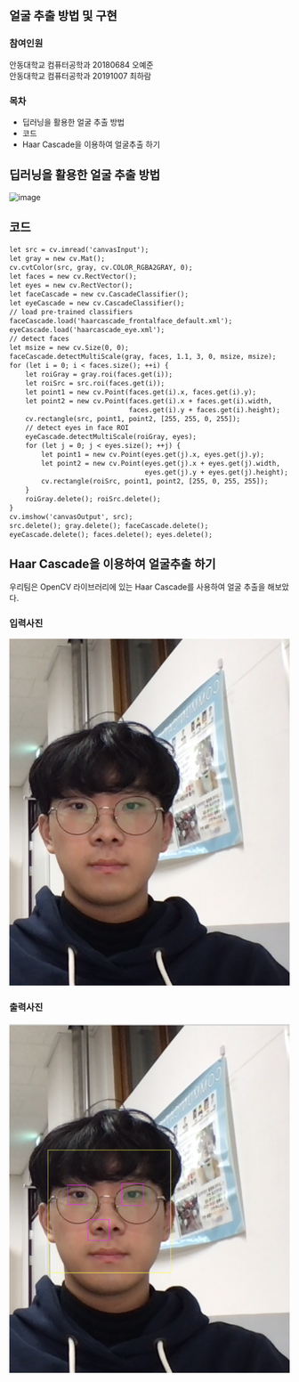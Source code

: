 ## 얼굴 추출 방법 및 구현

### 참여인원
안동대학교 컴퓨터공학과 20180684 오예준<br>
안동대학교 컴퓨터공학과 20191007 최하람

### 목차
- 딥러닝을 활용한 얼굴 추출 방법
- 코드
- Haar Cascade을 이용하여 얼굴추출 하기
## 딥러닝을 활용한 얼굴 추출 방법

![image](https://user-images.githubusercontent.com/62204475/201092887-37550c10-5bae-446f-a0c4-db94fbf8fe67.png)



## 코드

```
let src = cv.imread('canvasInput');
let gray = new cv.Mat();
cv.cvtColor(src, gray, cv.COLOR_RGBA2GRAY, 0);
let faces = new cv.RectVector();
let eyes = new cv.RectVector();
let faceCascade = new cv.CascadeClassifier();
let eyeCascade = new cv.CascadeClassifier();
// load pre-trained classifiers
faceCascade.load('haarcascade_frontalface_default.xml');
eyeCascade.load('haarcascade_eye.xml');
// detect faces
let msize = new cv.Size(0, 0);
faceCascade.detectMultiScale(gray, faces, 1.1, 3, 0, msize, msize);
for (let i = 0; i < faces.size(); ++i) {
    let roiGray = gray.roi(faces.get(i));
    let roiSrc = src.roi(faces.get(i));
    let point1 = new cv.Point(faces.get(i).x, faces.get(i).y);
    let point2 = new cv.Point(faces.get(i).x + faces.get(i).width,
                              faces.get(i).y + faces.get(i).height);
    cv.rectangle(src, point1, point2, [255, 255, 0, 255]);
    // detect eyes in face ROI
    eyeCascade.detectMultiScale(roiGray, eyes);
    for (let j = 0; j < eyes.size(); ++j) {
        let point1 = new cv.Point(eyes.get(j).x, eyes.get(j).y);
        let point2 = new cv.Point(eyes.get(j).x + eyes.get(j).width,
                                  eyes.get(j).y + eyes.get(j).height);
        cv.rectangle(roiSrc, point1, point2, [255, 0, 255, 255]);
    }
    roiGray.delete(); roiSrc.delete();
}
cv.imshow('canvasOutput', src);
src.delete(); gray.delete(); faceCascade.delete();
eyeCascade.delete(); faces.delete(); eyes.delete();
```

## Haar Cascade을 이용하여 얼굴추출 하기
우리팀은 OpenCV 라이브러리에 있는 Haar Cascade를 사용하여 얼굴 추출을 해보았다.

### 입력사진<br>
![대체 텍스트](./KakaoTalk_Photo_2022-11-10-20-46-23.png)<br>

### 출력사진<br>
![대체 텍스트](./Untitled.png)<br>
